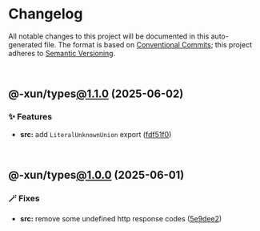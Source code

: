 # Changelog

All notable changes to this project will be documented in this auto-generated
file. The format is based on [Conventional Commits][1];
this project adheres to [Semantic Versioning][2].

<br />

## @-xun/types[@1.1.0][3] (2025-06-02)

### ✨ Features

- **src:** add `LiteralUnknownUnion` export ([fdf51f0][4])

<br />

## @-xun/types[@1.0.0][5] (2025-06-01)

### 🪄 Fixes

- **src:** remove some undefined http response codes ([5e9dee2][6])

[1]: https://conventionalcommits.org
[2]: https://semver.org
[3]: https://github.com/Xunnamius/typescript-utils/compare/@-xun/types@1.0.0...@-xun/types@1.1.0
[4]: https://github.com/Xunnamius/typescript-utils/commit/fdf51f054cd781a3d6a321e042c8c4be6e826dc6
[5]: https://github.com/Xunnamius/typescript-utils/compare/@-xun/types@0.0.0-init...@-xun/types@1.0.0
[6]: https://github.com/Xunnamius/typescript-utils/commit/5e9dee267a428e6a14198d476dd47956f428e67b

